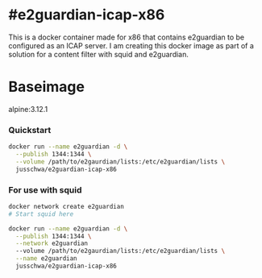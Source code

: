 #e2guardian-icap-x86
======================
This is a docker container made for x86 that contains e2guardian to be configured as an ICAP server.
I am creating this docker image as part of a solution for a content filter with squid and e2guardian.

Baseimage
======================
alpine:3.12.1

### Quickstart 
```bash
docker run --name e2guardian -d \
  --publish 1344:1344 \
  --volume /path/to/e2gaurdian/lists:/etc/e2guardian/lists \
  jusschwa/e2guardian-icap-x86
```

### For use with squid
```bash
docker network create e2guardian
# Start squid here

docker run --name e2guardian -d \
  --publish 1344:1344 \
  --network e2guardian
  --volume /path/to/e2gaurdian/lists:/etc/e2guardian/lists \
  --name e2guardian
  jusschwa/e2guardian-icap-x86
```
